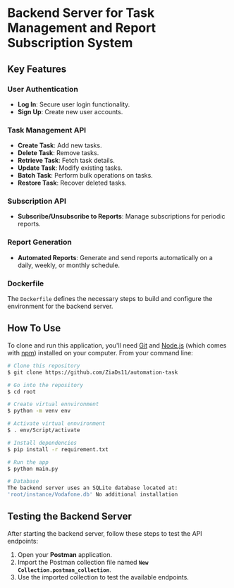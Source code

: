 # Backend Server for Task Management and Report Subscription System

## Key Features

### User Authentication
- **Log In**: Secure user login functionality.
- **Sign Up**: Create new user accounts.

### Task Management API
- **Create Task**: Add new tasks.
- **Delete Task**: Remove tasks.
- **Retrieve Task**: Fetch task details.
- **Update Task**: Modify existing tasks.
- **Batch Task**: Perform bulk operations on tasks.
- **Restore Task**: Recover deleted tasks.

### Subscription API
- **Subscribe/Unsubscribe to Reports**: Manage subscriptions for periodic reports.

### Report Generation
- **Automated Reports**: Generate and send reports automatically on a daily, weekly, or monthly schedule.

### Dockerfile  
The `Dockerfile` defines the necessary steps to build and configure the environment for the backend server.


## How To Use

To clone and run this application, you'll need [Git](https://git-scm.com) and [Node.js](https://nodejs.org/en/download/) (which comes with [npm](http://npmjs.com)) installed on your computer. From your command line:

```bash
# Clone this repository
$ git clone https://github.com/ZiaDs11/automation-task

# Go into the repository
$ cd root

# Create virtual ennvironment 
$ python -m venv env 

# Activate virtual ennvironment 
$ . env/Script/activate

# Install dependencies
$ pip install -r requirement.txt

# Run the app
$ python main.py

# Database 
The backend server uses an SQLite database located at:
'root/instance/Vodafone.db' No additional installation 
```

## Testing the Backend Server

After starting the backend server, follow these steps to test the API endpoints:

1. Open your **Postman** application.
2. Import the Postman collection file named **`New Collection.postman_collection`**.
3. Use the imported collection to test the available endpoints.
